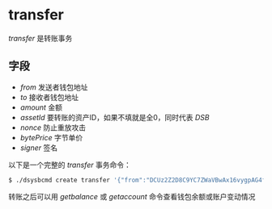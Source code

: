 # transfer

_transfer_ 是转账事务

## 字段

- _from_ 发送者钱包地址
- _to_ 接收者钱包地址
- _amount_ 金额
- _assetId_ 要转账的资产ID，如果不填就是全0，同时代表 _DSB_
- _nonce_ 防止重放攻击
- _bytePrice_ 字节单价
- _signer_ 签名

以下是一个完整的 _transfer_ 事务命令：

```bash
$ ./dsysbcmd create transfer '{"from":"DCUz2Z2D8C9YC7ZWaVBwAx16vygpAG4fST","to":"DUAv3s7ATF1s3ghkzPGDCTSFdgSTEfJw6g","amount":300000000,"bytePrice":1}'
```

转账之后可以用 _getbalance_ 或 _getaccount_ 命令查看钱包余额或账户变动情况
